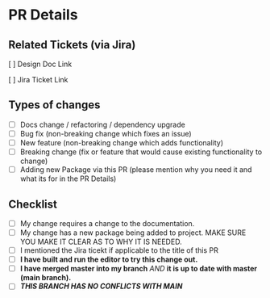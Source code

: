 # PR Details

<!--- Provide a general summary of your changes in the Title of this PR -->
<!--- Describe your changes in detail here -->

## Related Tickets (via Jira)

<!--- If suggesting a new feature or change, please discuss it in an issue first -->
<!--- If fixing a bug, there should be an issue describing it with steps to reproduce -->
<!--- Please link to the issues and tickets here: -->

<!--- ex: [LINK_GOES_HERE] Design Doc Link-->
[ ] Design Doc Link
<!--- ex: [JIRA_30] Design Doc Link-->
[ ] Jira Ticket Link

## Types of changes

<!--- What types of changes does your code introduce? Put an `x` in all the boxes that apply: -->

- [ ] Docs change / refactoring / dependency upgrade
- [ ] Bug fix (non-breaking change which fixes an issue)
- [ ] New feature (non-breaking change which adds functionality)
- [ ] Breaking change (fix or feature that would cause existing functionality to change)
- [ ] Adding new Package via this PR (please mention why you need it and what its for in the PR Details)

## Checklist

<!--- Go over all the following points, and put an `x` in all the boxes that apply. -->
<!--- If you're unsure about any of these, don't hesitate to ask.  -->

- [ ] My change requires a change to the documentation.
- [ ] My change has a new package being added to project. MAKE SURE YOU MAKE IT CLEAR AS TO WHY IT IS NEEDED.
- [ ] I mentioned the Jira ticekt if applicable to the title of this PR
- [ ] **I have built and run the editor to try this change out.**
- [ ] **I have merged master into my branch** *AND* **it is up to date with master (main branch).**
- [ ] ***THIS BRANCH HAS NO CONFLICTS WITH MAIN***
